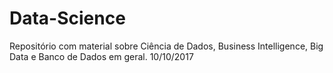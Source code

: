 # Data-Science
Repositório com material sobre Ciência de Dados, Business Intelligence, Big Data e Banco de Dados em geral.
10/10/2017
